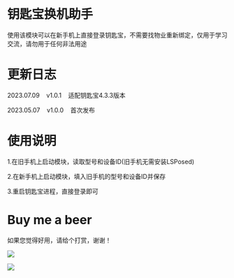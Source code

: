 # 钥匙宝换机助手

使用该模块可以在新手机上直接登录钥匙宝，不需要找物业重新绑定，仅用于学习交流，请勿用于任何非法用途

# 更新日志

2023.07.09&nbsp;&nbsp;&nbsp;&nbsp;v1.0.1&nbsp;&nbsp;&nbsp;&nbsp;适配钥匙宝4.3.3版本

2023.05.07&nbsp;&nbsp;&nbsp;&nbsp;v1.0.0&nbsp;&nbsp;&nbsp;&nbsp;首次发布

# 使用说明

1.在旧手机上启动模块，读取型号和设备ID(旧手机无需安装LSPosed)

2.在新手机上启动模块，填入旧手机的型号和设备ID并保存

3.重启钥匙宝进程，直接登录即可

# Buy me a beer

如果您觉得好用，请给个打赏，谢谢！

![](https://gitee.com/guangzishushu/image_hosting/raw/master/pictures/mm_reward.png)



![](https://gitee.com/guangzishushu/image_hosting/raw/master/pictures/alipay.jpg)
